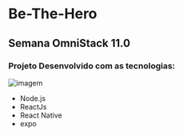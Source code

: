 # Be-The-Hero

## Semana OmniStack 11.0

### Projeto Desenvolvido com as tecnologias:

![imagem](https://i.ytimg.com/vi/ZmapNgFOwas/maxresdefault.jpg)




- Node.js 
- ReactJs
- React Native
- expo
 
